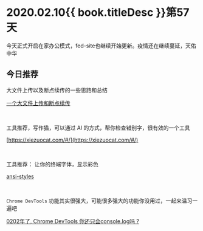 # 2020.02.10{{ book.titleDesc }}第57天

今天正式开启在家办公模式，fed-site也继续开始更新。疫情还在继续蔓延，天佑中华

## 今日推荐

大文件上传以及断点续传的一些思路和总结

[一个大文件上传和断点续传](https://juejin.im/post/5dff8a26e51d4558105420ed)

<br />

工具推荐，写作猫，可以通过 AI 的方式，帮你检查错别字，很有效的一个工具

[https://xiezuocat.com/#/](https://xiezuocat.com/#/)

<br />

工具推荐： 让你的终端字体，显示彩色

[ansi-styles](https://github.com/chalk/ansi-styles)

<br />

`Chrome DevTools` 功能其实很强大，可能很多强大的功能你没用过，一起来温习一遍吧

[0202年了, Chrome DevTools 你还只会console.log吗 ?
](https://mp.weixin.qq.com/s/t7hfYA8EOQ1v3jedBENANQ)